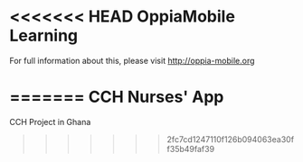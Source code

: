 <<<<<<< HEAD
OppiaMobile Learning
====================

For full information about this, please visit http://oppia-mobile.org

=======
CCH Nurses' App
====================

CCH Project in Ghana
>>>>>>> 2fc7cd1247110f126b094063ea30ff35b49faf39
